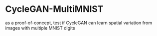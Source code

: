 # CycleGAN-MultiMNIST
as a proof-of-concept, test if CycleGAN can learn spatial variation from images with multiple MNIST digits
